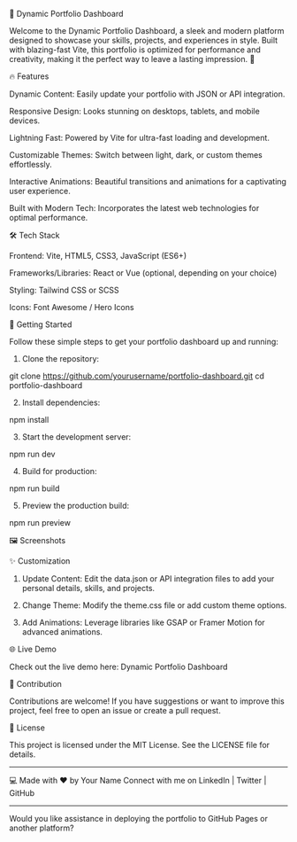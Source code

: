 🌟 Dynamic Portfolio Dashboard

Welcome to the Dynamic Portfolio Dashboard, a sleek and modern platform designed to showcase your skills, projects, and experiences in style. Built with blazing-fast Vite, this portfolio is optimized for performance and creativity, making it the perfect way to leave a lasting impression. 🚀

🔥 Features

Dynamic Content: Easily update your portfolio with JSON or API integration.

Responsive Design: Looks stunning on desktops, tablets, and mobile devices.

Lightning Fast: Powered by Vite for ultra-fast loading and development.

Customizable Themes: Switch between light, dark, or custom themes effortlessly.

Interactive Animations: Beautiful transitions and animations for a captivating user experience.

Built with Modern Tech: Incorporates the latest web technologies for optimal performance.


🛠️ Tech Stack

Frontend: Vite, HTML5, CSS3, JavaScript (ES6+)

Frameworks/Libraries: React or Vue (optional, depending on your choice)

Styling: Tailwind CSS or SCSS

Icons: Font Awesome / Hero Icons


🚀 Getting Started

Follow these simple steps to get your portfolio dashboard up and running:

1. Clone the repository:

git clone https://github.com/yourusername/portfolio-dashboard.git
cd portfolio-dashboard


2. Install dependencies:

npm install


3. Start the development server:

npm run dev


4. Build for production:

npm run build


5. Preview the production build:

npm run preview



🖼️ Screenshots

✨ Customization

1. Update Content:
Edit the data.json or API integration files to add your personal details, skills, and projects.


2. Change Theme:
Modify the theme.css file or add custom theme options.


3. Add Animations:
Leverage libraries like GSAP or Framer Motion for advanced animations.



🌐 Live Demo

Check out the live demo here: Dynamic Portfolio Dashboard

🤝 Contribution

Contributions are welcome! If you have suggestions or want to improve this project, feel free to open an issue or create a pull request.

📝 License

This project is licensed under the MIT License. See the LICENSE file for details.


---

💻 Made with ❤️ by Your Name
Connect with me on LinkedIn | Twitter | GitHub


---

Would you like assistance in deploying the portfolio to GitHub Pages or another platform?


